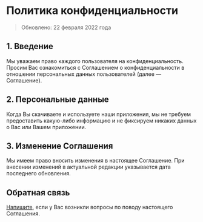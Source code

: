 # Политика конфиденциальности
> Обновлено: 22 февраля 2022 года

## 1. Введение
Мы уважаем право каждого пользователя на конфиденциальность. Просим Вас ознакомиться с Соглашением о конфиденциальности в отношении персональных данных пользователей (далее — Соглашение).

## 2. Персональные данные
Когда Вы скачиваете и используете наши приложения, мы не требуем предоставить какую-либо информацию и не фиксируем никаких данных о Вас или Вашем приложении.
   
## 3. Изменение Соглашения
Мы имеем право вносить изменения в настоящее Соглашение. При внесении изменений в актуальной редакции указывается дата последнего обновления.

## Обратная связь
   [Напишите](mailto:matrapas@me.com), если у Вас возникли вопросы по поводу настоящего Соглашения.
